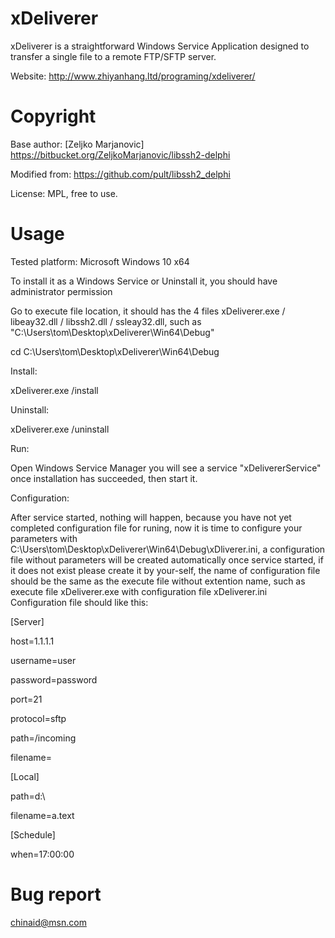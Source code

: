 # xDeliverer
xDeliverer is a straightforward Windows Service Application designed to transfer a single file to a remote FTP/SFTP server.

Website: http://www.zhiyanhang.ltd/programing/xdeliverer/

# Copyright
Base author: [Zeljko Marjanovic] https://bitbucket.org/ZeljkoMarjanovic/libssh2-delphi

Modified from: https://github.com/pult/libssh2_delphi

License: MPL, free to use.

# Usage
Tested platform: Microsoft Windows 10 x64

To install it as a Windows Service or Uninstall it, you should have administrator permission

Go to execute file location, it should has the 4 files xDeliverer.exe / libeay32.dll / libssh2.dll / ssleay32.dll, such as "C:\Users\tom\Desktop\xDeliverer\Win64\Debug"

cd C:\Users\tom\Desktop\xDeliverer\Win64\Debug

Install:

xDeliverer.exe /install

Uninstall:

xDeliverer.exe /uninstall

Run:

Open Windows Service Manager you will see a service "xDelivererService" once installation has succeeded, then start it.

Configuration:

After service started, nothing will happen, because you have not yet completed configuration file for runing, now it is time to configure your parameters with C:\Users\tom\Desktop\xDeliverer\Win64\Debug\xDliverer.ini, a configuration file without parameters will be created automatically once service started, if it does not exist please create it by your-self, the name of configuration file should be the same as the execute file without extention name, such as execute file xDeliverer.exe with configuration file xDeliverer.ini
Configuration file should like this:

[Server]

host=1.1.1.1

username=user

password=password

port=21

protocol=sftp

path=/incoming

filename=

[Local]

path=d:\

filename=a.text

[Schedule]

when=17:00:00

# Bug report
chinaid@msn.com
